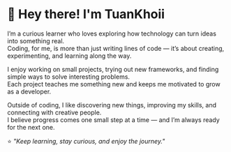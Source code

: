 # 🌟 Hey there! I'm **TuanKhoii**

I’m a curious learner who loves exploring how technology can turn ideas into something real.  
Coding, for me, is more than just writing lines of code — it’s about creating, experimenting, and learning along the way.  

I enjoy working on small projects, trying out new frameworks, and finding simple ways to solve interesting problems.  
Each project teaches me something new and keeps me motivated to grow as a developer.  

Outside of coding, I like discovering new things, improving my skills, and connecting with creative people.  
I believe progress comes one small step at a time — and I’m always ready for the next one.  

⭐ *"Keep learning, stay curious, and enjoy the journey."*
